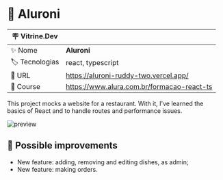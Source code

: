 # 🍝 Aluroni

| :placard: Vitrine.Dev |     |
| -------------  | --- |
| :sparkles: Nome        | **Aluroni**
| :label: Tecnologias | react, typescript
| :rocket: URL | https://aluroni-ruddy-two.vercel.app/
| :book: Course | https://www.alura.com.br/formacao-react-ts

This project mocks a website for a restaurant. With it, I've learned the basics of React and to handle routes and performance issues.

![preview](https://user-images.githubusercontent.com/105985983/234148194-e07c8dad-7347-4881-a0bc-66f7c4239420.png#vitrinedev)

## 🧠 Possible improvements 

- New feature: adding, removing and editing dishes, as admin;
- New feature: making orders.
